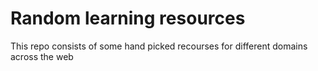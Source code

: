# Random learning resources
This repo consists of some hand picked  recourses for different domains across the web   
